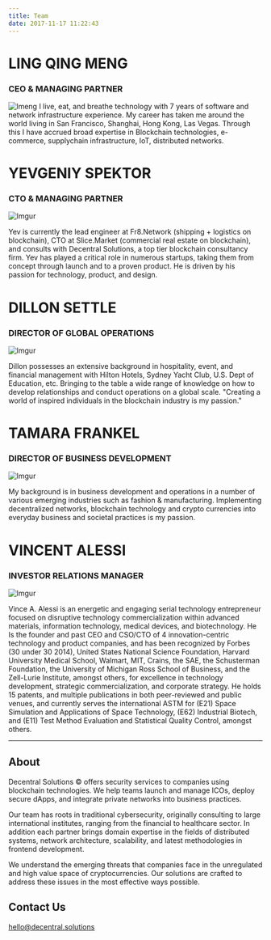 ```yaml
---
title: Team
date: 2017-11-17 11:22:43
---
```

# LING QING MENG
###  CEO & MANAGING PARTNER
![lmeng](https://i.imgur.com/yuenagh.jpg) 
 I live, eat, and breathe technology with 7 years of software and network infrastructure experience. My career has taken me around the world living in San Francisco, Shanghai, Hong Kong, Las Vegas. Through this I have accrued broad expertise in Blockchain technologies, e-commerce, supplychain infrastructure, IoT, distributed networks.
 
 

# YEVGENIY SPEKTOR

### CTO & MANAGING PARTNER

![Imgur](https://i.imgur.com/0KHJEhs.png)

Yev is currently the lead engineer at Fr8.Network (shipping + logistics on blockchain), CTO at Slice.Market (commercial real estate on blockchain), and consults with Decentral Solutions, a top tier blockchain consultancy firm. Yev has played a critical role in numerous startups, taking them from concept through launch and to a proven product. He is driven by his passion for technology, product, and design.




# DILLON SETTLE

### DIRECTOR OF GLOBAL OPERATIONS

![Imgur](https://i.imgur.com/fvqgLse.jpg)

Dillon possesses an extensive background in hospitality, event, and financial management with Hilton Hotels, Sydney Yacht Club, U.S. Dept of Education, etc. Bringing to the table a wide range of knowledge on how to develop relationships and conduct operations on a global scale. "Creating a world of inspired individuals in the blockchain industry is my passion."

# TAMARA FRANKEL

### DIRECTOR OF BUSINESS DEVELOPMENT

![Imgur](https://i.imgur.com/sCYGBGw.jpg)

My background is in business development and operations in a number of various emerging industries such as fashion & manufacturing.  Implementing decentralized networks, blockchain technology and crypto currencies into everyday business and societal practices is my passion.




# VINCENT ALESSI

### INVESTOR RELATIONS MANAGER

![Imgur](https://i.imgur.com/MA4UG83.jpg) 

Vince A. Alessi is an energetic and engaging serial technology entrepreneur focused on disruptive technology commercialization within advanced materials, information technology, medical devices, and biotechnology. He Is the founder and past CEO and CSO/CTO of 4 innovation-centric technology and product companies, and has been recognized by Forbes (30 under 30 2014), United States National Science Foundation, Harvard University Medical School, Walmart, MIT, Crains, the SAE, the Schusterman Foundation, the University of Michigan Ross School of Business, and the Zell-Lurie Institute, amongst others, for excellence in technology development, strategic commercialization, and corporate strategy. He holds 15 patents, and multiple publications in both peer-reviewed and public venues, and currently serves the international ASTM for (E21) Space Simulation and Applications of Space Technology,  (E62) Industrial Biotech, and (E11) Test Method Evaluation and Statistical Quality Control, amongst others. 


---
## About

Decentral Solutions © offers security services to companies using blockchain technologies. We help teams launch and manage ICOs, deploy secure dApps, and integrate private networks into business practices. 

Our team has roots in traditional cybersecurity, originally consulting to large international institutes, ranging from the financial to healthcare sector. In addition each partner brings domain expertise in the fields of distributed systems, network architecture, scalability, and latest methodologies in frontend development.

We understand the emerging threats that companies face in the unregulated and high value space of cryptocurrencies. Our solutions are crafted to address these issues in the most effective ways possible. 

## Contact Us

hello@decentral.solutions
